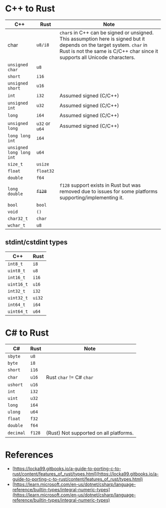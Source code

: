 

# C++ to Rust
| C++                      | Rust           | Note |
| ------------------------ | -------------- | ---- |
| char                     | `u8/i8`        | `char`s in C++ can be signed or unsigned. This assumption here is signed but it depends on the target system. `char` in Rust is not the same is C/C++ char since it supports all Unicode characters. |
| `unsigned char`          | `u8`           | |
| `short`                  | `i16`          | |
| `unsigned short`         | `u16`          | |
| `int`                    | `i32`          | Assumed signed (C/C++) |
| `unsigned int`           | `u32`          | Assumed signed (C/C++) |
| `long`                   | `i64`          | Assumed signed (C/C++) |
| `unsigned long`          | `u32` or `u64` | Assumed signed (C/C++) |
| `long long int`          | `i64`          | |
| `unsigned long long int` | `u64`          | |
| `size_t`                 | `usize`        | |
| `float`                  | `float32`      | |
| `double`                 | `f64`          | |
| `long double`            | ~~`f128`~~     | `f128` support exists in Rust but was removed due to issues for some platforms supporting/implementing it. |
| `bool`                   | `bool`         | |
| `void`                   | `()`           | |
| `char32_t`               | `char`         | |
| `wchar_t`                | `u8`           | |

## stdint/cstdint types
| C++                      | Rust           |
| ------------------------ | -------------- |
| `int8_t`                 | `i8`           |
| `uint8_t`                | `u8`           |
| `int16_t`                | `i16`          |
| `uint16_t`               | `u16`          |
| `int32_t`                | `i32`          |
| `uint32_t`               | `ui32`         |
| `int64_t`                | `i64`          |
| `uint64_t`               | `u64`          |

# C# to Rust
| C#            | Rust           | Note |
| ------------- | -------------- | ---- |
| `sbyte`       | `u8`           | |
| `byte`        | `i8`           | |
| `short`       | `i16`          | |
| `char`        | `u16`          | Rust `char` != C# `char` |
| `ushort`      | `u16`          | |
| `int`         | `i32`          | |
| `uint`        | `u32`          | |
| `long`        | `i64`          | |
| `ulong`       | `u64`          | |
| `float`       | `f32`          | |
| `double`      | `f64`          | |
| `decimal`     | `f128`         | (Rust) Not supported on all platforms. |

# References
- [https://locka99.gitbooks.io/a-guide-to-porting-c-to-rust/content/features_of_rust/types.html](https://locka99.gitbooks.io/a-guide-to-porting-c-to-rust/content/features_of_rust/types.html)
- [https://learn.microsoft.com/en-us/dotnet/csharp/language-reference/builtin-types/integral-numeric-types](https://learn.microsoft.com/en-us/dotnet/csharp/language-reference/builtin-types/integral-numeric-types)